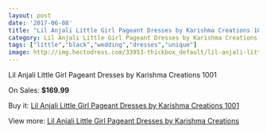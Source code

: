```yaml
---
layout: post
date: '2017-06-08'
title: "Lil Anjali Little Girl Pageant Dresses by Karishma Creations 1001"
category: Lil Anjali Little Girl Pageant Dresses by Karishma Creations
tags: ["little","black","wedding","dresses","unique"]
image: http://img.hectodress.com/33953-thickbox_default/lil-anjali-little-girl-pageant-dresses-by-karishma-creations-1001.jpg
---
```

Lil Anjali Little Girl Pageant Dresses by Karishma Creations 1001

On Sales: **$169.99**
<a href="https://www.hectodress.com/lil-anjali-little-girl-pageant-dresses-by-karishma-creations/15712-lil-anjali-little-girl-pageant-dresses-by-karishma-creations-1001.html"><amp-img layout="responsive" width="600" height="600" src="//img.hectodress.com/33953-thickbox_default/lil-anjali-little-girl-pageant-dresses-by-karishma-creations-1001.jpg" alt="Lil Anjali Little Girl Pageant Dresses by Karishma Creations 1001 0" /></a>
<a href="https://www.hectodress.com/lil-anjali-little-girl-pageant-dresses-by-karishma-creations/15712-lil-anjali-little-girl-pageant-dresses-by-karishma-creations-1001.html"><amp-img layout="responsive" width="600" height="600" src="//img.hectodress.com/33954-thickbox_default/lil-anjali-little-girl-pageant-dresses-by-karishma-creations-1001.jpg" alt="Lil Anjali Little Girl Pageant Dresses by Karishma Creations 1001 1" /></a>

Buy it: [Lil Anjali Little Girl Pageant Dresses by Karishma Creations 1001](https://www.hectodress.com/lil-anjali-little-girl-pageant-dresses-by-karishma-creations/15712-lil-anjali-little-girl-pageant-dresses-by-karishma-creations-1001.html "Lil Anjali Little Girl Pageant Dresses by Karishma Creations 1001")

View more: [Lil Anjali Little Girl Pageant Dresses by Karishma Creations](https://www.hectodress.com/287-lil-anjali-little-girl-pageant-dresses-by-karishma-creations "Lil Anjali Little Girl Pageant Dresses by Karishma Creations")